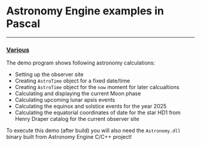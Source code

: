 # Astronomy Engine examples in Pascal
---
### [Various](Demo.pas)
The demo program shows following astronomy calculations:
- Setting up the observer site
- Creating `AstroTime` object for a fixed date/time
- Creating `AstroTime` object for the `now` moment for later calcualtions
- Calculating and displaying the current Moon phase
- Calculating upcoming lunar apsis events
- Calculating the equinox and solstice events for the year 2025
- Calculating the equatorial coordinates of date for the star HD1 from Henry Draper catalog for the current observer site

To execute this demo (after build) you will also need the `Astronomy.dll` binary built from Astronomy Engine C/C++ project!
